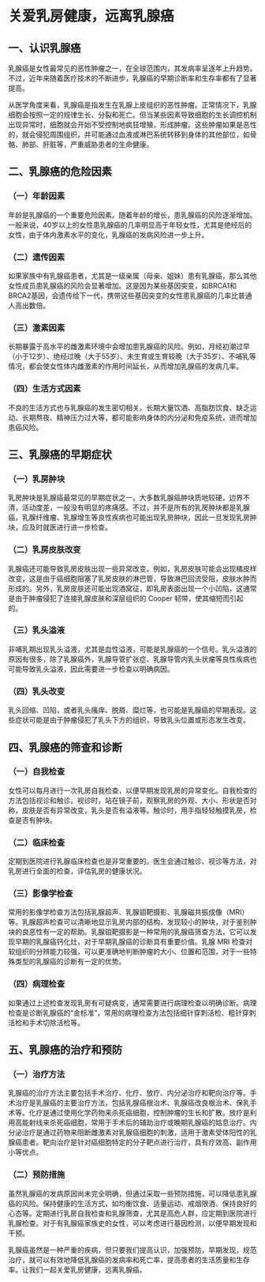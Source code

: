 # 关爱乳房健康，远离乳腺癌

## 一、认识乳腺癌
乳腺癌是女性最常见的恶性肿瘤之一，在全球范围内，其发病率呈逐年上升趋势。不过，近年来随着医疗技术的不断进步，乳腺癌的早期诊断率和生存率都有了显著提高。

从医学角度来看，乳腺癌是指发生在乳腺上皮组织的恶性肿瘤。正常情况下，乳腺细胞会按照一定的规律生长、分裂和死亡。但当某些因素导致细胞的生长调控机制出现异常时，细胞就会开始不受控制地疯狂增殖，形成肿瘤。这些肿瘤如果是恶性的，就会侵犯周围组织，并可能通过血液或淋巴系统转移到身体的其他部位，如骨骼、肺部、肝脏等，严重威胁患者的生命健康。

## 二、乳腺癌的危险因素
### （一）年龄因素
年龄是乳腺癌的一个重要危险因素。随着年龄的增长，患乳腺癌的风险逐渐增加。一般来说，40岁以上的女性患乳腺癌的几率明显高于年轻女性，尤其是绝经后的女性，由于体内激素水平的变化，乳腺癌的发病风险进一步上升。

### （二）遗传因素
如果家族中有乳腺癌患者，尤其是一级亲属（母亲、姐妹）患有乳腺癌，那么其他女性成员患乳腺癌的风险会显著增加。这是因为某些基因突变，如BRCA1和BRCA2基因，会遗传给下一代，携带这些基因突变的女性患乳腺癌的几率比普通人高出数倍。

### （三）激素因素
长期暴露于高水平的雌激素环境中会增加患乳腺癌的风险。例如，月经初潮过早（小于12岁）、绝经过晚（大于55岁）、未生育或生育较晚（大于35岁）、不哺乳等情况，都会使女性体内雌激素的作用时间延长，从而增加乳腺癌的发病几率。

### （四）生活方式因素
不良的生活方式也与乳腺癌的发生密切相关。长期大量饮酒、高脂肪饮食、缺乏运动、长期熬夜、精神压力过大等，都可能影响身体的内分泌和免疫系统，进而增加患癌风险。

## 三、乳腺癌的早期症状
### （一）乳房肿块
乳房肿块是乳腺癌最常见的早期症状之一。大多数乳腺癌肿块质地较硬，边界不清，活动度差，一般没有明显的疼痛感。不过，并不是所有的乳房肿块都是乳腺癌，乳腺纤维瘤、乳腺增生等良性疾病也可能出现乳房肿块，因此一旦发现乳房肿块，应及时就医进行进一步检查。

### （二）乳房皮肤改变
乳腺癌还可能导致乳房皮肤出现一些异常改变。例如，乳房皮肤可能会出现橘皮样改变，这是由于癌细胞阻塞了乳房皮肤的淋巴管，导致淋巴回流受阻，皮肤水肿而形成的。另外，乳房皮肤还可能出现酒窝征，即乳房表面出现一个小凹陷，这通常是由于肿瘤侵犯了连接乳腺皮肤和深层组织的 Cooper 韧带，使其缩短而引起的。

### （三）乳头溢液
非哺乳期出现乳头溢液，尤其是血性溢液，可能是乳腺癌的一个信号。乳头溢液的原因有很多，除了乳腺癌外，乳腺导管扩张症、乳腺导管内乳头状瘤等良性疾病也可能导致乳头溢液，因此需要进一步检查以明确病因。

### （四）乳头改变
乳头回缩、凹陷，或者乳头瘙痒、脱屑、糜烂等，也可能是乳腺癌的早期表现。这些症状可能是由于肿瘤侵犯了乳头下方的组织，导致乳头位置或形态发生改变。

## 四、乳腺癌的筛查和诊断
### （一）自我检查
女性可以每月进行一次乳房自我检查，以便早期发现乳房的异常变化。自我检查的方法包括视诊和触诊。视诊时，站在镜子前，观察乳房的外观、大小、形状是否对称，皮肤是否有异常改变，乳头是否有溢液等。触诊时，用手指轻轻触摸乳房，检查是否有肿块。

### （二）临床检查
定期到医院进行乳腺临床检查也是非常重要的。医生会通过触诊、视诊等方法，对乳房进行全面的检查，评估乳房的健康状况。

### （三）影像学检查
常用的影像学检查方法包括乳腺超声、乳腺钼靶摄影、乳腺磁共振成像（MRI）等。乳腺超声检查可以清晰地显示乳房内部的结构，发现较小的肿块，对于鉴别肿块的良恶性有一定的帮助。乳腺钼靶摄影是一种常用的乳腺癌筛查方法，它可以发现早期的乳腺癌钙化灶，对于早期乳腺癌的诊断具有重要价值。乳腺 MRI 检查对软组织的分辨能力较强，可以更准确地判断肿瘤的大小、位置和范围，对于一些特殊类型的乳腺癌的诊断有一定的优势。

### （四）病理检查
如果通过上述检查发现乳房有可疑病变，通常需要进行病理检查以明确诊断。病理检查是诊断乳腺癌的“金标准”，常用的病理检查方法包括细针穿刺活检、粗针穿刺活检和手术切除活检等。

## 五、乳腺癌的治疗和预防
### （一）治疗方法
乳腺癌的治疗方法主要包括手术治疗、化疗、放疗、内分泌治疗和靶向治疗等。手术治疗是乳腺癌的主要治疗方法，包括乳腺癌根治术、乳腺癌改良根治术、保乳手术等。化疗是通过使用化学药物来杀死癌细胞，控制肿瘤的生长和扩散。放疗是利用高能射线来杀死癌细胞，常用于手术后的辅助治疗或晚期乳腺癌的姑息治疗。内分泌治疗是通过药物来阻断雌激素对乳腺癌细胞的刺激，适用于激素受体阳性的乳腺癌患者。靶向治疗是针对癌细胞特定的分子靶点进行治疗，具有疗效高、副作用小等优点。

### （二）预防措施
虽然乳腺癌的发病原因尚未完全明确，但通过采取一些预防措施，可以降低患乳腺癌的风险。保持健康的生活方式，如均衡饮食、适量运动、戒烟限酒、保持良好的心态等。定期进行乳房自我检查和乳腺筛查，尤其是高危人群，应定期到医院进行乳腺检查。对于有乳腺癌家族史的女性，可以考虑进行基因检测，以便早期发现和干预。

乳腺癌虽然是一种严重的疾病，但只要我们提高认识，加强预防，早期发现，规范治疗，就可以有效地降低乳腺癌的发病率和死亡率，提高患者的生活质量和生存率。让我们一起关爱乳房健康，远离乳腺癌。 